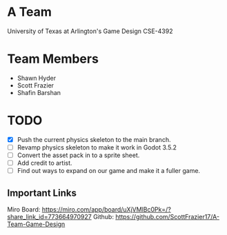# A Team
University of Texas at Arlington's Game Design CSE-4392

# Team Members

- Shawn Hyder
- Scott Frazier
- Shafin Barshan

# TODO

- [X] Push the current physics skeleton to the main branch.
- [ ] Revamp physics skeleton to make it work in Godot 3.5.2
- [ ] Convert the asset pack in to a sprite sheet.
- [ ] Add credit to artist.
- [ ] Find out ways to expand on our game and make it a fuller game.

## Important Links
Miro Board: https://miro.com/app/board/uXjVMlBc0Pk=/?share_link_id=773664970927
Github: https://github.com/ScottFrazier17/A-Team-Game-Design
